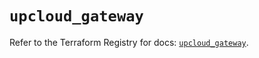 # `upcloud_gateway`

Refer to the Terraform Registry for docs: [`upcloud_gateway`](https://registry.terraform.io/providers/upcloudltd/upcloud/5.2.2/docs/resources/gateway).
